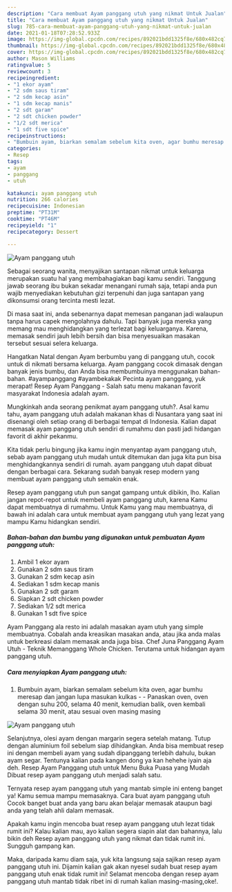 ```yaml
---
description: "Cara membuat Ayam panggang utuh yang nikmat Untuk Jualan"
title: "Cara membuat Ayam panggang utuh yang nikmat Untuk Jualan"
slug: 785-cara-membuat-ayam-panggang-utuh-yang-nikmat-untuk-jualan
date: 2021-01-18T07:28:52.933Z
image: https://img-global.cpcdn.com/recipes/892021bdd1325f8e/680x482cq70/ayam-panggang-utuh-foto-resep-utama.jpg
thumbnail: https://img-global.cpcdn.com/recipes/892021bdd1325f8e/680x482cq70/ayam-panggang-utuh-foto-resep-utama.jpg
cover: https://img-global.cpcdn.com/recipes/892021bdd1325f8e/680x482cq70/ayam-panggang-utuh-foto-resep-utama.jpg
author: Mason Williams
ratingvalue: 5
reviewcount: 3
recipeingredient:
- "1 ekor ayam"
- "2 sdm saus tiram"
- "2 sdm kecap asin"
- "1 sdm kecap manis"
- "2 sdt garam"
- "2 sdt chicken powder"
- "1/2 sdt merica"
- "1 sdt five spice"
recipeinstructions:
- "Bumbuin ayam, biarkan semalam sebelum kita oven, agar bumhu meresap dan jangan lupa masukan kulkas  Panaskan oven, oven dengan suhu 200, selama 40 menit, kemudian balik, oven kembali selama 30 menit, atau sesuai oven masing masing"
categories:
- Resep
tags:
- ayam
- panggang
- utuh

katakunci: ayam panggang utuh 
nutrition: 266 calories
recipecuisine: Indonesian
preptime: "PT31M"
cooktime: "PT46M"
recipeyield: "1"
recipecategory: Dessert

---
```



![Ayam panggang utuh](https://img-global.cpcdn.com/recipes/892021bdd1325f8e/680x482cq70/ayam-panggang-utuh-foto-resep-utama.jpg)

Sebagai seorang wanita, menyajikan santapan nikmat untuk keluarga merupakan suatu hal yang membahagiakan bagi kamu sendiri. Tanggung jawab seorang ibu bukan sekadar menangani rumah saja, tetapi anda pun wajib menyediakan kebutuhan gizi terpenuhi dan juga santapan yang dikonsumsi orang tercinta mesti lezat.

Di masa  saat ini, anda sebenarnya dapat memesan panganan jadi walaupun tanpa harus capek mengolahnya dahulu. Tapi banyak juga mereka yang memang mau menghidangkan yang terlezat bagi keluarganya. Karena, memasak sendiri jauh lebih bersih dan bisa menyesuaikan masakan tersebut sesuai selera keluarga. 

Hangatkan Natal dengan Ayam berbumbu yang di panggang utuh, cocok untuk di nikmati bersama keluarga. Ayam panggang cocok dimasak dengan banyak jenis bumbu, dan Anda bisa membumbuinya menggunakan bahan-bahan. #ayampanggang #ayambekakak Pecinta ayam panggang, yuk merapat! Resep Ayam Panggang - Salah satu menu makanan favorit masyarakat Indonesia adalah ayam.

Mungkinkah anda seorang penikmat ayam panggang utuh?. Asal kamu tahu, ayam panggang utuh adalah makanan khas di Nusantara yang saat ini disenangi oleh setiap orang di berbagai tempat di Indonesia. Kalian dapat memasak ayam panggang utuh sendiri di rumahmu dan pasti jadi hidangan favorit di akhir pekanmu.

Kita tidak perlu bingung jika kamu ingin menyantap ayam panggang utuh, sebab ayam panggang utuh mudah untuk ditemukan dan juga kita pun bisa menghidangkannya sendiri di rumah. ayam panggang utuh dapat dibuat dengan berbagai cara. Sekarang sudah banyak resep modern yang membuat ayam panggang utuh semakin enak.

Resep ayam panggang utuh pun sangat gampang untuk dibikin, lho. Kalian jangan repot-repot untuk membeli ayam panggang utuh, karena Kamu dapat membuatnya di rumahmu. Untuk Kamu yang mau membuatnya, di bawah ini adalah cara untuk membuat ayam panggang utuh yang lezat yang mampu Kamu hidangkan sendiri.

<!--inarticleads1-->

##### Bahan-bahan dan bumbu yang digunakan untuk pembuatan Ayam panggang utuh:

1. Ambil 1 ekor ayam
1. Gunakan 2 sdm saus tiram
1. Gunakan 2 sdm kecap asin
1. Sediakan 1 sdm kecap manis
1. Gunakan 2 sdt garam
1. Siapkan 2 sdt chicken powder
1. Sediakan 1/2 sdt merica
1. Gunakan 1 sdt five spice


Ayam Panggang ala resto ini adalah masakan ayam utuh yang simple membuatnya. Cobalah anda kreasikan masakan anda, atau jika anda malas untuk berkreasi dalam memasak anda juga bisa. Chef Juna Panggang Ayam Utuh - Teknik Memanggang Whole Chicken. Terutama untuk hidangan ayam panggang utuh. 

<!--inarticleads2-->

##### Cara menyiapkan Ayam panggang utuh:

1. Bumbuin ayam, biarkan semalam sebelum kita oven, agar bumhu meresap dan jangan lupa masukan kulkas -  - Panaskan oven, oven dengan suhu 200, selama 40 menit, kemudian balik, oven kembali selama 30 menit, atau sesuai oven masing masing
<img src="https://img-global.cpcdn.com/steps/8ea2ca85ab9ac820/160x128cq70/ayam-panggang-utuh-langkah-memasak-1-foto.jpg" alt="Ayam panggang utuh">

Selanjutnya, olesi ayam dengan margarin segera setelah matang. Tutup dengan aluminium foil sebelum siap dihidangkan. Anda bisa membuat resep ini dengan membeli ayam yang sudah dipanggang terlebih dahulu, bukan ayam segar. Tentunya kalian pada kangen dong ya kan hehehe iyain aja deh. Resep Ayam Panggang utuh untuk Menu Buka Puasa yang Mudah Dibuat resep ayam panggang utuh menjadi salah satu. 

Ternyata resep ayam panggang utuh yang mantab simple ini enteng banget ya! Kamu semua mampu memasaknya. Cara buat ayam panggang utuh Cocok banget buat anda yang baru akan belajar memasak ataupun bagi anda yang telah ahli dalam memasak.

Apakah kamu ingin mencoba buat resep ayam panggang utuh lezat tidak rumit ini? Kalau kalian mau, ayo kalian segera siapin alat dan bahannya, lalu bikin deh Resep ayam panggang utuh yang nikmat dan tidak rumit ini. Sungguh gampang kan. 

Maka, daripada kamu diam saja, yuk kita langsung saja sajikan resep ayam panggang utuh ini. Dijamin kalian gak akan nyesel sudah buat resep ayam panggang utuh enak tidak rumit ini! Selamat mencoba dengan resep ayam panggang utuh mantab tidak ribet ini di rumah kalian masing-masing,oke!.

